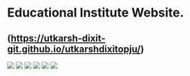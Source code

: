 # Educational Institute Website.
## (https://utkarsh-dixit-git.github.io/utkarshdixitopju/)
![](https://img.shields.io/github/commit-activity/y/utkarsh-dixit-git/utkarshdixitopju?style=for-the-badge)
![](https://img.shields.io/github/last-commit/utkarsh-dixit-git/utkarshdixitopju?style=for-the-badge)
![](https://img.shields.io/github/languages/count/utkarsh-dixit-git/utkarshdixitopju?style=for-the-badge)
![](https://img.shields.io/github/languages/code-size/utkarsh-dixit-git/utkarshdixitopju?style=for-the-badge)
![](https://img.shields.io/github/repo-size/utkarsh-dixit-git/utkarshdixitopju?style=for-the-badge)
<a href="https://utkarsh-dixit-git.github.io/utkarshdixitopju/"><img src="https://img.shields.io/github/deployments/utkarsh-dixit-git/utkarshdixitopju/github-pages?style=for-the-badge"></a>
